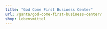 ```yaml
---
title: "God Come First Business Center"
url: /ganta/god-come-first-business-center/
shop: Lebensmittel
---
```

